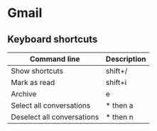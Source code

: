 # Gmail

## Keyboard shortcuts

| **Command line** | **Description** |
|----------|----------|
| Show shortcuts | shift+/ |
| Mark as read | shift+i |
| Archive | e |
| Select all conversations | * then a |
| Deselect all conversations | * then n |
